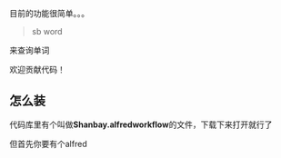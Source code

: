 目前的功能很简单。。。

> sb word

来查询单词

欢迎贡献代码！

## 怎么装

代码库里有个叫做**Shanbay.alfredworkflow**的文件，下载下来打开就行了

但首先你要有个alfred
